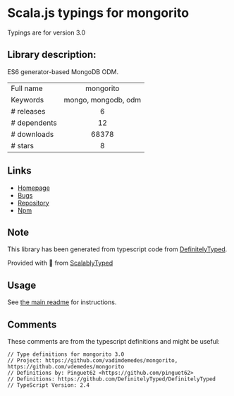 
# Scala.js typings for mongorito

Typings are for version 3.0

## Library description:
ES6 generator-based MongoDB ODM.

|                    |                 |
| ------------------ | :-------------: |
| Full name          | mongorito |
| Keywords           | mongo, mongodb, odm |
| # releases         | 6 |
| # dependents       | 12 |
| # downloads        | 68378 |
| # stars            | 8 |

## Links
- [Homepage](https://github.com/vdemedes/mongorito#readme)
- [Bugs](https://github.com/vdemedes/mongorito/issues)
- [Repository](https://github.com/vdemedes/mongorito)
- [Npm](https://www.npmjs.com/package/mongorito)
    


## Note
This library has been generated from typescript code from [DefinitelyTyped](https://definitelytyped.org).

Provided with :purple_heart: from [ScalablyTyped](https://github.com/oyvindberg/ScalablyTyped)

## Usage
See [the main readme](../../readme.md) for instructions.

## Comments

These comments are from the typescript definitions and might be useful:
```
// Type definitions for mongorito 3.0
// Project: https://github.com/vadimdemedes/mongorito, https://github.com/vdemedes/mongorito
// Definitions by: Pinguet62 <https://github.com/pinguet62>
// Definitions: https://github.com/DefinitelyTyped/DefinitelyTyped
// TypeScript Version: 2.4

```

